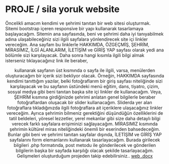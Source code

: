 # PROJE / sila yoruk website
Öncelikli amacım kendimi ve şehrimi tanıtan bir web sitesi oluşturmak.
Sitemi bootstrap içeren responsive bir yapı kullanarak tasarlamaya başlayacağım. 
Sitemin ana sayfasında, beni ve şehrimi daha iyi tanıyabilmek adına ulaşabileceğiniz sizi ilgili sayfalara yönlendirecek site içi linkler vereceğim. Ana sayfam bu linklerle HAKKIMDA, ÖZGEÇMİŞ, ŞEHRİM, MİRASIMIZ, İLGİ ALANLARIM, İLETİŞİM ve GİRİŞ YAP sayfası olarak yedi ana bölümle sizi karşılayacak.
Daha sonra hangi kısımla ilgili bilgi almak isterseniz tıklayacağınız link ile beraber, <header> kullanarak sayfanın üst kısmında o sayfa ile ilgili, varsa, menülerden oluşturacağım bir içerik sizi bekliyor olacak. 
Örneğin, HAKKIMDA sayfasında kendimi tanıttığım yazılar, belki fotoğraflarım bir giriş sayfası niteliğinde sizi karşılayacak ve bu sayfanın üstündeki menü eğitim, dans, tiyatro, çizim, sosyal medya  gibi beni tanıtan başka site içi linkler de kullanacağım. 
Veya, ŞEHRİM kısmına girdiğinizde şehrimi anlatan genel bilgilerle beraber fotoğraflardan oluşacak bir slider kullanacağım. Sliderda yer alan fotoğraflara tıkladığınızda ilgili fotoğraflara ait içeriklere ulaşacağınız linkler vereceğim. Ayrıca şehrimin bilmeniz gerektiğini düşündüğün özelliklerini de tatil beldeleri, yöresel lezzetler, yerel mekanlar gibi size daha detaylı bilgi verecek farklı sayfalara erişiminizi sağlayacağım. 
MİRASIMIZ kısmında şehrimin kültürel miras niteliğindeki önemli bir eserinden bahsedeceğim. 
Bunlar gibi beni ve şehrimi tanıtan sayfalar dışında, İLETİŞİM ve GİRİŞ YAP sayfalarını form elemanlarını kullanarak tasarlayacağım. Burada girilecek bilgileri .php formatında, post metodu ile gönderilecek ve gönderilen bilgilerin başka bir sayfada karşılığı olacak şekilde tasarlayacağım. 
Gelişmeleri oluşturduğum projeden takip edebilirsiniz..
[web .docx](https://github.com/silayoruk/web-teknolojileri-proje-odevi/files/8541808/web.docx)

